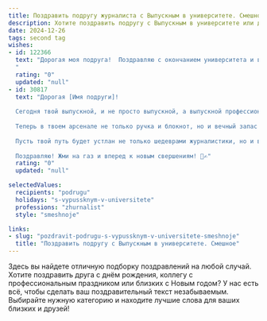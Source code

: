 ```yaml
---
title: Поздравить подругу журналиста с Выпускным в университете. Смешное
description: Хотите поздравить подругу с Выпускным в университете или другим праздником? Наш ИИ создаст незабываемое поздравление, а вы обязательно выделитесь среди других.  
date: 2024-12-26
tags: second tag
wishes:
- id: 122366
  text: "Дорогая моя подруга!  Поздравляю с окончанием университета и выходом в свет, то есть, в редакцию!  Надеюсь, твой диплом уже засветился в лучших изданиях, а не затерялся в стопке других \"шедевров\" журналистики.  Пусть твоя карьера будет ярче, чем самые скандальные заголовки, а зарплата  — выше, чем рейтинги самых популярных блогеров!  Теперь ты –  официально опасна для общественности (в хорошем смысле, конечно!).  Удачи,  пусть твой перо пишет только правду (ну, или хотя бы очень убедительную выдумку)!
  "
  rating: "0"
  updated: "null"
- id: 30817
  text: "Дорогая [Имя подруги]!
  
  Сегодня твой выпускной, и не просто выпускной, а выпускной профессионального журналиста! Поздравляю тебя с тем, что ты теперь официально можешь задавать неудобные вопросы не только друзьям, но и всем, кто не успел убежать!
  
  Теперь в твоем арсенале не только ручка и блокнот, но и вечный запас шуток про погоду и личную жизнь. Желаю тебе писать такие статьи, чтобы даже самые скучные события звучали как захватывающие детективы!
  
  Пусть твой путь будет устлан не только шедеврами журналистики, но и веселыми приключениями, смешными ситуациями и, конечно же, тоннами вдохновения! Не забывай: чем больше архивов, тем больше шуток о старых новостях!
  
  Поздравляю! Жми на газ и вперед к новым свершениям! 🥳✍️"
  rating: "0"
  updated: "null"

selectedValues:
  recipients: "podrugu"
  holidays: "s-vypussknym-v-universitete"
  professions: "zhurnalist"
  style: "smeshnoje"

links:
- slug: "pozdravit-podrugu-s-vypussknym-v-universitete-smeshnoje"
  title: "Поздравить подругу с Выпускным в университете. Смешное"
---
```


Здесь вы найдете отличную подборку поздравлений на любой случай.
Хотите поздравить друга с днём рождения, коллегу с профессиональным праздником или близких с Новым годом? У нас есть всё, чтобы сделать ваш поздравительный текст незабываемым. Выбирайте нужную категорию и находите лучшие слова для ваших близких и друзей!
